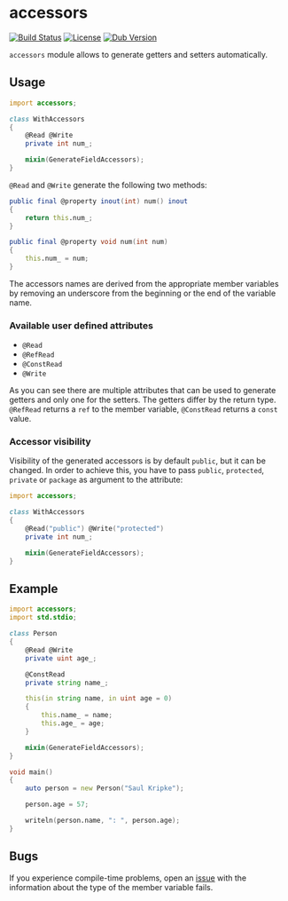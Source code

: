 # accessors

[![Build Status](https://travis-ci.org/funkwerk/accessors.svg?branch=master)](https://travis-ci.org/funkwerk/accessors)
[![License](https://img.shields.io/badge/license-BSL_1.0-blue.svg)](https://raw.githubusercontent.com/funkwerk/accessors/master/LICENSE)
[![Dub Version](https://img.shields.io/dub/v/accessors.svg)](https://code.dlang.org/packages/accessors)

`accessors` module allows to generate getters and setters automatically.

## Usage

```d
import accessors;

class WithAccessors
{
    @Read @Write
    private int num_;

    mixin(GenerateFieldAccessors);
}
```

`@Read` and `@Write` generate the following two methods:

```d
public final @property inout(int) num() inout
{
    return this.num_;
}

public final @property void num(int num)
{
    this.num_ = num;
}
```

The accessors names are derived from the appropriate member variables by
removing an underscore from the beginning or the end of the variable name.

### Available user defined attributes

* `@Read`
* `@RefRead`
* `@ConstRead`
* `@Write`

As you can see there are multiple attributes that can be used to generate
getters and only one for the setters. The getters differ by the return
type. `@RefRead` returns a `ref` to the member variable, `@ConstRead`
returns a `const` value.

### Accessor visibility

Visibility of the generated accessors is by default `public`, but it can be
changed. In order to achieve this, you have to pass `public`, `protected`,
`private` or `package` as argument to the attribute:

```d
import accessors;

class WithAccessors
{
    @Read("public") @Write("protected")
    private int num_;

    mixin(GenerateFieldAccessors);
}
```

## Example

```d
import accessors;
import std.stdio;

class Person
{
    @Read @Write
    private uint age_;

    @ConstRead
    private string name_;

    this(in string name, in uint age = 0)
    {
        this.name_ = name;
        this.age_ = age;
    }

    mixin(GenerateFieldAccessors);
}

void main()
{
    auto person = new Person("Saul Kripke");

    person.age = 57;

    writeln(person.name, ": ", person.age);
}
```

## Bugs

If you experience compile-time problems, open an
[issue](https://github.com/funkwerk/accessors/issues) with the
information about the type of the member variable fails.
